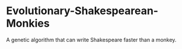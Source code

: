 # Evolutionary-Shakespearean-Monkies
A genetic algorithm that can write Shakespeare faster than a monkey.
